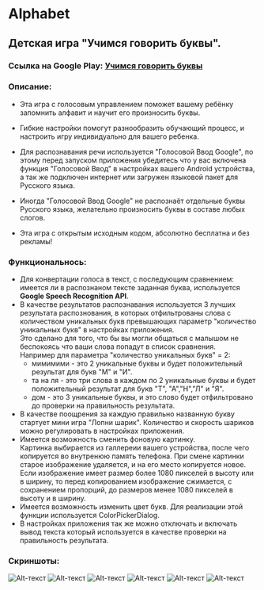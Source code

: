# Alphabet
## Детская игра "Учимся говорить буквы".

### Ссылка на Google Play: [Учимся говорить буквы](https://goo.gl/FkTSDK)

### Описание:

- Эта игра с голосовым управлением поможет вашему ребёнку запомнить алфавит и научит его произносить буквы. 

- Гибкие настройки помогут разнообразить обучающий процесс, и настроить игру индивидуально для вашего ребенка.

- Для распознавания речи используется "Голосовой Ввод Google", по этому перед запуском приложения убедитесь что у вас включена функция "Голосовой Ввод" в настройках вашего Android устройства, а так же подключен интернет или загружен языковой пакет для Русского языка.

- Иногда "Голосовой Ввод Google" не распознаёт отдельные буквы Русского языка, желательно произносить буквы в составе любых слогов.

- Эта игра с открытым исходным кодом, абсолютно бесплатна и без рекламы!


### Функциональнось:

- Для конвертации голоса в текст, с последующим сравнением: имеется ли в распознаном тексте заданная буква, используется **Google Speech Recognition API**.
- В качестве результатов распознавания используется 3 лучших результата распознования, в которых отфильтрованы слова с количеством уникальных букв превышающих параметр "количество уникальных букв" в настройках приложения.  
Это сделано для того, что бы вы могли общаться с малышом не беспокоясь что ваши слова попадут в список сравнения.  
Например для параметра "количество уникальных букв" = 2:
    - мимимими - это 2 уникальные буквы и будет положительный результат для букв "М" и "И".
    - та на ля - это три слова в каждом по 2 уникальные буквы и будет положительный результат для букв "Т", "А","Н","Л" и "Я".
    - дом - это 3 уникальные буквы, и это слово будет отфильтровано до проверки на правильность результата.
- В качестве поощрения за каждую правильно названную букву стартует мини игра "Лопни шарик". Количество и скорость шариков можно регулировать в настройках приложения.
- Имеется возможность сменить фоновую картинку.  
Картинка выбирается из галлереии вашего устройства, после чего копируется во внутренюю память телефона. При смене картинки старое изображение удаляется, и на его место копируется новое.  
Если изображение имеет размер более 1080 пикселей в высоту или в ширину, то перед копированием изображение сжимается, с сохранением пропорций, до размеров менее 1080 пикселей в высоту и в ширину. 
- Имеется возможность изменить цвет букв. Для реализации этой функции используется ColorPickerDialog.
- В настройках приложения так же можно отключать и включать вывод текста который используется в качестве проверки на правильность результата. 
 
 
### Скриншоты:

![Alt-текст](https://lh3.googleusercontent.com/jHAu6Dvj-V-JfB8OyxlC8JtEgy-T1R_KM0eKFgoQWS4ZNd-sndI-O3A_8fyjhA-e-W5k=w1366-h658-rw "О")
![Alt-текст](https://lh3.googleusercontent.com/7GOg9D3XvnxriA7kG0ZSDJ2Vwa4PQrJoq5dbvdlPTDtf65waIZ1UHv57s-C0IPX898E=w1366-h658-rw "О")
![Alt-текст](https://lh3.googleusercontent.com/ZzFOalfRRLjkUlTKchnGT-8hYMccIkJv7Lvtg6ynz6bfjvj0kdnmsyLjKTwid9gYTQ=w1366-h658-rw "О")
![Alt-текст](https://lh3.googleusercontent.com/bfC8hHIc3yuOOGX5taHGSJZih9mqfwPFCCLKVWGJeOaNXLndzLwBwIth2S4YIU84N0w=w1366-h658-rw "О")
![Alt-текст](https://lh3.googleusercontent.com/nNejpmbE5H22vam4xtxVrGm2WbRgNGbc29ZJmPy_WtxUJopWQk_ipTW9F4mJ2Hi_3iQ=w1366-h658-rw "О")
![Alt-текст](https://lh3.googleusercontent.com/e5jY3oZHDHizldoPqdFUylzuO09G7Z8Xcl5ybnM3yW-ON6bcnxN68viWb_XJJ5eE=w1366-h658-rw "О")

